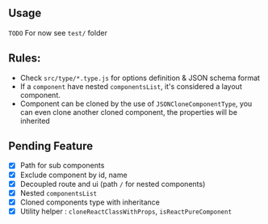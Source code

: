 ## Usage
`TODO`
For now see `test/` folder

## Rules:
- Check `src/type/*.type.js` for options definition & JSON schema format
- If a `component` have nested `componentsList`, it's considered a layout component.
- Component can be cloned by the use of `JSONCloneComponentType`, you can even clone another cloned component, the properties will be inherited

## Pending Feature
- [x] Path for sub components
- [x] Exclude component by id, name
- [x] Decoupled route and ui (path `/` for nested components)
- [x] Nested `componentsList`
- [x] Cloned components type with inheritance
- [x] Utility helper :  `cloneReactClassWithProps`, `isReactPureComponent`
